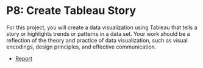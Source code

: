 # P8: Create Tableau Story
For this project, you will create a data visualization using Tableau that tells a story or highlights trends or patterns in a data set. Your work should be a reflection of the theory and practice of data visualization, such as visual encodings, design principles, and effective communication.
* [Report](https://github.com/gtraskas/Udacity/blob/master/Data%20Analyst%20Nanodegree/P8_Create_Tableau_Story/tableau_story.md)
